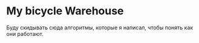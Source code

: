# My bicycle Warehouse
Буду скидывать сюда алгоритмы, которые я написал, чтобы понять как они работают.
